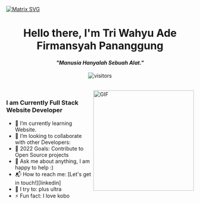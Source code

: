 [![Matrix SVG](https://raw.githubusercontent.com/rodrigograca31/rodrigograca31/master/matrix.svg)](https://www.youtube.com/watch?v=SDkAGkd4NLc)

<p>
  <h1 align="center"><b>Hello there, I'm Tri Wahyu Ade Firmansyah Pananggung </b></h1>
</p>
<p>
  <h4 align="center"><b><i>"Manusia Hanyalah Sebuah Alat."</i></b></h4>
</p>
<p align="center">
    <img align="center" alt="visitors" src="https://gpvc.arturio.dev/tripng">
</p>
<br>

<img align="right" height="270px" alt="GIF" src="https://i.pinimg.com/originals/e4/26/70/e426702edf874b181aced1e2fa5c6cde.gif" />

### I am Currently Full Stack Website Developer

- 🌱 I’m currently learning Website.
- 👯 I’m looking to collaborate with other Developers:
- 🥅 2022 Goals: Contribute to Open Source projects
- 💬 Ask me about anything, I am happy to help :)
- 📬 How to reach me: [Let's get in touch!][linkedin]
- 🧗 I try to: plus ultra
- ⚡ Fun fact: I love kobo

<br>
